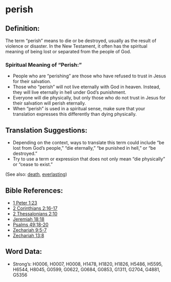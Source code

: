 # perish

## Definition:

The term “perish” means to die or be destroyed, usually as the result of violence or disaster. In the New Testament, it often has the spiritual meaning of being lost or separated from the people of God.

### Spiritual Meaning of “Perish:”

* People who are “perishing” are those who have refused to trust in Jesus for their salvation.
* Those who “perish” will not live eternally with God in heaven. Instead, they will live eternally in hell under God’s punishment.
* Everyone will die physically, but only those who do not trust in Jesus for their salvation will perish eternally.
* When “perish” is used in a spiritual sense, make sure that your translation expresses this differently than dying physically.

## Translation Suggestions:

* Depending on the context, ways to translate this term could include “be lost from God’s people,” “die eternally,” “be punished in hell,” or “be destroyed.”
* Try to use a term or expression that does not only mean “die physically” or “cease to exist.”

(See also: [death](../other/death.md), [everlasting](../kt/eternity.md))

## Bible References:

* [1 Peter 1:23](rc://en/tn/help/1pe/01/23)
* [2 Corinthians 2:16-17](rc://en/tn/help/2co/02/16)
* [2 Thessalonians 2:10](rc://en/tn/help/2th/02/10)
* [Jeremiah 18:18](rc://en/tn/help/jer/18/18)
* [Psalms 49:18-20](rc://en/tn/help/psa/049/018)
* [Zechariah 9:5-7](rc://en/tn/help/zec/09/05)
* [Zechariah 13:8](rc://en/tn/help/zec/13/08)

## Word Data:

* Strong’s: H0006, H0007, H0008, H1478, H1820, H1826, H5486, H5595, H6544, H8045, G0599, G0622, G0684, G0853, G1311, G2704, G4881, G5356
